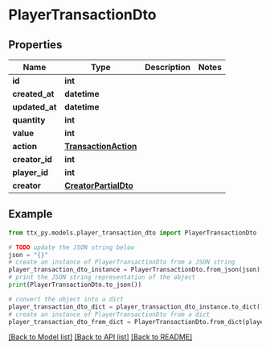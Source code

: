# PlayerTransactionDto


## Properties

Name | Type | Description | Notes
------------ | ------------- | ------------- | -------------
**id** | **int** |  | 
**created_at** | **datetime** |  | 
**updated_at** | **datetime** |  | 
**quantity** | **int** |  | 
**value** | **int** |  | 
**action** | [**TransactionAction**](TransactionAction.md) |  | 
**creator_id** | **int** |  | 
**player_id** | **int** |  | 
**creator** | [**CreatorPartialDto**](CreatorPartialDto.md) |  | 

## Example

```python
from ttx_py.models.player_transaction_dto import PlayerTransactionDto

# TODO update the JSON string below
json = "{}"
# create an instance of PlayerTransactionDto from a JSON string
player_transaction_dto_instance = PlayerTransactionDto.from_json(json)
# print the JSON string representation of the object
print(PlayerTransactionDto.to_json())

# convert the object into a dict
player_transaction_dto_dict = player_transaction_dto_instance.to_dict()
# create an instance of PlayerTransactionDto from a dict
player_transaction_dto_from_dict = PlayerTransactionDto.from_dict(player_transaction_dto_dict)
```
[[Back to Model list]](../README.md#documentation-for-models) [[Back to API list]](../README.md#documentation-for-api-endpoints) [[Back to README]](../README.md)


